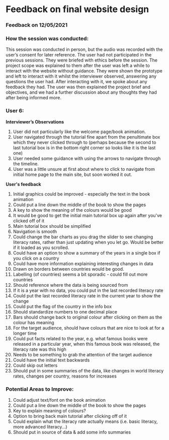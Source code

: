 # Feedback on final website design
### Feedback on 12/05/2021

### How the session was conducted:
This session was conducted in person, but the audio was recorded with the user’s consent for later reference. The user had not participated in the previous sessions. They were briefed with ethics before the session. The project scope was explained to them after the user was left a while to interact with the website without guidance. They were shown the prototype and left to interact with it whilst the interviewer observed, answering any questions the user had. After interacting with it, we spoke about any feedback they had. The user was then explained the project brief and objectives, and we had a further discussion about any thoughts they had after being informed more.

### User 6:
**Interviewer’s Observations**

1. User did not particularly like the welcome page/book animation.
2. User navigated through the tutorial fine apart from the penultimate box which they never clicked through to (perhaps because the second to last tutorial box is in the bottom right corner so looks like it is the last one)
3. User needed some guidance with using the arrows to navigate through the timeline.
4. User was a little unsure at first about where to click to navigate from initial home page to the main site, but soon worked it out.


**User's feedback**

1. Initial graphics could be improved - especially the text in the book animation
2. Could put a line down the middle of the book to show the pages
3. A key to show the meaning of the colours would be good
4. It would be good to get the initial main tutorial box up again after you've clicked off of it
5. Main tutorial box should be simplified
6. Navigation is smooth
7. Could change the bar charts as you drag the slider to see changing literacy rates, rather than just updating when you let go. Would be better if it loaded as you scrolled.
8. Could have an option to show a summary of the years in a single box if you click on a country
9. Could have more information explaining interesting changes in data
10. Drawn on borders between countries would be good.
11. Labelling (of countries) seems a bit sporadic - could fill out more countries
12. Should reference where the data is being sourced from
13. If it is a year with no data, you could put in the last recorded literacy rate
14. Could put the last recorded literacy rate in the current year to show the change
15. Could put the flag of the country in the info box
16. Should standardize numbers to one decimal place
17. Bars should change back to original colour after clicking on them as the colour has meaning
18. For the target audience, should have colours that are nice to look at for a longer time
19. Could put facts related to the year, e.g. what famous books were released in a particular year, when this famous book was released, the literacy rate was this high
20. Needs to be something to grab the attention of the target audience
21. Could have the initial text backwards
22. Could skip out letters
23. Should put in some summaries of the data, like changes in world literacy rates, changes per country, reasons for increases

### Potential Areas to Improve:
1. Could adjust text/font on the book animation
2. Could put a line down the middle of the book to show the pages
3. Key to explain meaning of colours?
4. Option to bring back main tutorial after clicking off of it
5. Could explain what the literacy rate actually means (i.e. basic literacy, more advanced literacy...)
6. Should put in source of data & add some info summaries
